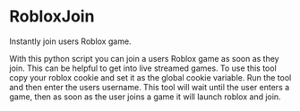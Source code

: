 # RobloxJoin
Instantly join users Roblox game.

With this python script you can join a users Roblox game as soon as they join. This can be helpful to get into live streamed games. To use this tool copy your roblox cookie and set it as the global cookie variable. Run the tool and then enter the users username. This tool will wait until the user enters a game, then as soon as the user joins a game it will launch roblox and join.

